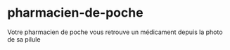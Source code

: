 # pharmacien-de-poche
Votre pharmacien de poche vous retrouve un médicament depuis la photo de sa pilule
